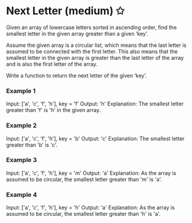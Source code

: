 # Next Letter (medium) ✩

Given an array of lowercase letters sorted in ascending order, 
find the smallest letter in the given array greater than a given ‘key’.

Assume the given array is a circular list, which means that the last letter is assumed to be connected 
with the first letter. This also means that the smallest letter in the given array is greater than 
the last letter of the array and is also the first letter of the array.

Write a function to return the next letter of the given ‘key’.

### Example 1
Input: ['a', 'c', 'f', 'h'], key = 'f'
Output: 'h'
Explanation: The smallest letter greater than 'f' is 'h' in the given array.

### Example 2
Input: ['a', 'c', 'f', 'h'], key = 'b'
Output: 'c'
Explanation: The smallest letter greater than 'b' is 'c'.

### Example 3
Input: ['a', 'c', 'f', 'h'], key = 'm'
Output: 'a'
Explanation: As the array is assumed to be circular, the smallest letter greater than 'm' is 'a'.

### Example 4
Input: ['a', 'c', 'f', 'h'], key = 'h'
Output: 'a'
Explanation: As the array is assumed to be circular, the smallest letter greater than 'h' is 'a'.